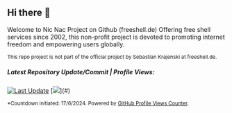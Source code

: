 ## Hi there 👋

Welcome to Nic Nac Project on Github (freeshell.de)
Offering free shell services since 2002, this non-profit project is devoted to promoting internet freedom and empowering users globally.

<sub>This repo project is not part of the official project by Sebastian Krajenski at freeshell.de.</sub>

<!--

**Here are some ideas to get you started:**

🙋‍♀️ A short introduction - what is your organization all about?
🌈 Contribution guidelines - how can the community get involved?
👩‍💻 Useful resources - where can the community find your docs? Is there anything else the community should know?
🍿 Fun facts - what does your team eat for breakfast?
🧙 Remember, you can do mighty things with the power of [Markdown](https://docs.github.com/github/writing-on-github/getting-started-with-writing-and-formatting-on-github/basic-writing-and-formatting-syntax)
-->


##### Latest Repository Update/Commit | Profile Views:

[![__Last Update__](https://img.shields.io/github/last-commit/NicNacProject/?style=flat&logoColor=white&label=Last%20Update&color=yellow)](#) [![](https://komarev.com/ghpvc/?username=NicNacProject&style=flat&logoColor=white&color=yellow&label=Profile+Views*)](#)

<!--
![](https://komarev.com/ghpvc/?username=NymexData&style=flat&color=yellow)
-->

<sub>*Countdown initiated: 17/6/2024. Powered by [GitHub Profile Views Counter](https://github.com/antonkomarev/github-profile-views-counter).</sub>

<!-- https://github.com/antonkomarev/github-profile-views-counter -->
<!-- ![Last Updated](https://img.shields.io/github/last-commit/felipealfonsog/felipealfonsog?style=flat-square) -->
<!-- ![Last Updated](https://img.shields.io/badge/Last%20Updated-%F0%9F%93%85-blue) -->
<!-- Last Updated: 2023-07-23 -->

<!-- 

<details open>
<summary>Committers.top rank in Chile*</summary> 
  <br>

[![committers.top badge](https://org-badge.committers.top/chile/NymexData.svg)](https://org-badge.committers.top/chile/NymexData)

<sub>*More information about the top committers in Chile [here](https://committers.top/chile).

</details>



[![Vim Powered](https://img.shields.io/badge/Vim-Powered-%2311AB00.svg?style=plastic&logo=vim&logoColor=white)](https://www.vim.org)
-->
